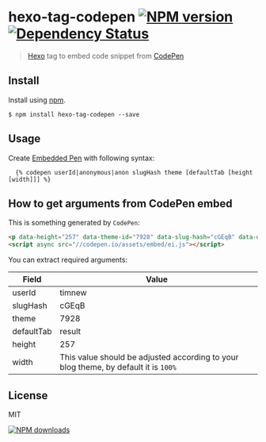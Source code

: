 hexo-tag-codepen [![NPM version][npm-image]][npm-url] [![Dependency Status][depstat-image]][depstat-url]
================

> [Hexo] tag to embed code snippet from [CodePen]

## Install

Install using [npm][npm-url].

    $ npm install hexo-tag-codepen --save

## Usage

Create [Embedded Pen] with following syntax:

```
  {% codepen userId|anonymous|anon slugHash theme [defaultTab [height [width]]] %}
```
## How to get arguments from CodePen embed

This is something generated by `CodePen`:
```html
<p data-height="257" data-theme-id="7928" data-slug-hash="cGEqB" data-default-tab="result" class='codepen'>See the Pen <a href='http://codepen.io/timnew/pen/cGEqB/'>cGEqB</a> by TimNew (<a href='http://codepen.io/timnew'>@timnew</a>) on <a href='http://codepen.io'>CodePen</a>.</p>
<script async src="//codepen.io/assets/embed/ei.js"></script>
```
You can extract required arguments:

Field      | Value
-----------|--------
userId     | timnew  
slugHash   | cGEqB  
 theme     | 7928  
defaultTab | result  
height     | 257  
width      | This value should be adjusted according to your blog theme, by default it is `100%`

## License
MIT

[![NPM downloads][npm-downloads]][npm-url]

[homepage]: https://github.com/timnew/hexo-tag-codepen

[npm-url]: https://npmjs.org/package/hexo-tag-codepen
[npm-image]: http://img.shields.io/npm/v/hexo-tag-codepen.svg?style=flat
[npm-downloads]: http://img.shields.io/npm/dm/hexo-tag-codepen.svg?style=flat

[depstat-url]: https://gemnasium.com/timnew/hexo-tag-codepen
[depstat-image]: http://img.shields.io/gemnasium/timnew/hexo-tag-codepen.svg?style=flat

[Hexo]: http://hexo.io/
[CodePen]: http://codepen.io/
[Embedded Pen]: http://blog.codepen.io/documentation/features/embedded-pens/
